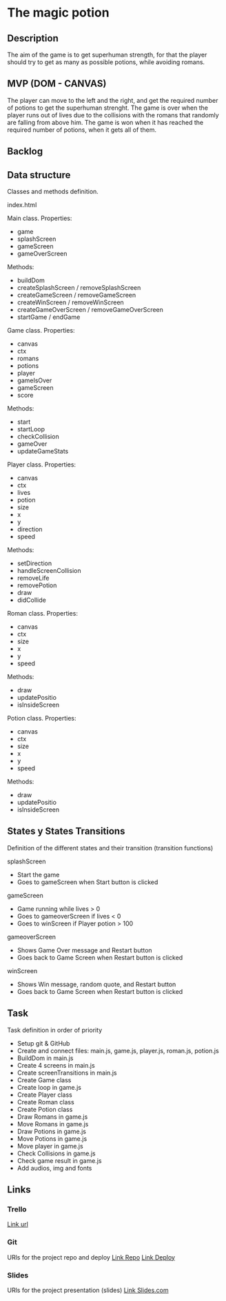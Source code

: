 # The magic potion

## Description
The aim of the game is to get superhuman strength, for that the player should try to get as many as possible potions, while avoiding romans.


## MVP (DOM - CANVAS)
The player can move to the left and the right, and get the required number of potions to get the superhuman strenght. The game is over when the player runs out of lives due to the collisions with the romans that randomly are falling from above him. The game is won when it has reached the required number of potions, when it gets all of them.


## Backlog


## Data structure
Classes and methods definition.

index.html

Main class.
Properties:
- game
- splashScreen
- gameScreen
- gameOverScreen

Methods: 
- buildDom
- createSplashScreen / removeSplashScreen
- createGameScreen / removeGameScreen
- createWinScreen / removeWinScreen
- createGameOverScreen / removeGameOverScreen
- startGame / endGame

Game class.
Properties:
- canvas
- ctx
- romans
- potions
- player
- gameIsOver
- gameScreen
- score

Methods:
- start
- startLoop
- checkCollision
- gameOver
- updateGameStats

Player class.
Properties:
- canvas
- ctx
- lives
- potion
- size
- x
- y
- direction
- speed

Methods:
- setDirection
- handleScreenCollision
- removeLife
- removePotion
- draw
- didCollide

Roman class.
Properties:
- canvas
- ctx
- size
- x
- y
- speed

Methods:
- draw
- updatePositio
- isInsideScreen

Potion class.
Properties:
- canvas
- ctx
- size
- x
- y
- speed

Methods:
- draw
- updatePositio
- isInsideScreen


## States y States Transitions
Definition of the different states and their transition (transition functions)

splashScreen
- Start the game
- Goes to gameScreen when Start button is clicked

gameScreen
- Game running while lives > 0
- Goes to gameoverScreen if lives < 0
- Goes to winScreen if Player potion > 100

gameoverScreen
- Shows Game Over message and Restart button
- Goes back to Game Screen when Restart button is clicked

winScreen
- Shows Win message, random quote, and Restart button
- Goes back to Game Screen when Restart button is clicked

## Task
Task definition in order of priority

- Setup git & GitHub
- Create and connect files: main.js, game.js, player.js, roman.js, potion.js
- BuildDom in main.js
- Create 4 screens in main.js
- Create screenTransitions in main.js
- Create Game class
- Create loop in game.js
- Create Player class
- Create Roman class
- Create Potion class
- Draw Romans in game.js
- Move Romans in game.js
- Draw Potions in game.js
- Move Potions in game.js
- Move player in game.js
- Check Collisions in game.js
- Check game result in game.js
- Add audios, img and fonts


## Links


### Trello
[Link url](https://trello.com/b/vEfwGIKp/game)


### Git
URls for the project repo and deploy
[Link Repo](https://github.com/cucabel/The-magic-potion)
[Link Deploy](https://github.com/cucabel/The-magic-potion)


### Slides
URls for the project presentation (slides)
[Link Slides.com](http://slides.com)
